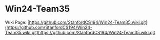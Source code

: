 # Win24-Team35

Wiki Page: [https://github.com/StanfordCS194/Win24-Team35.wiki.git](https://github.com/StanfordCS194/Win24-Team35.wiki.git)https://github.com/StanfordCS194/Win24-Team35.wiki.git
